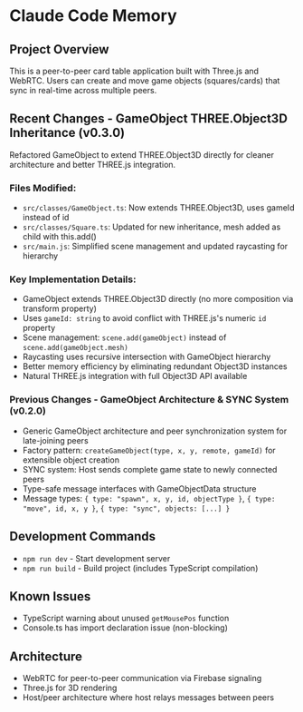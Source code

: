 # Claude Code Memory

## Project Overview
This is a peer-to-peer card table application built with Three.js and WebRTC. Users can create and move game objects (squares/cards) that sync in real-time across multiple peers.

## Recent Changes - GameObject THREE.Object3D Inheritance (v0.3.0)
Refactored GameObject to extend THREE.Object3D directly for cleaner architecture and better THREE.js integration.

### Files Modified:
- `src/classes/GameObject.ts`: Now extends THREE.Object3D, uses gameId instead of id
- `src/classes/Square.ts`: Updated for new inheritance, mesh added as child with this.add()
- `src/main.js`: Simplified scene management and updated raycasting for hierarchy

### Key Implementation Details:
- GameObject extends THREE.Object3D directly (no more composition via transform property)
- Uses `gameId: string` to avoid conflict with THREE.js's numeric `id` property
- Scene management: `scene.add(gameObject)` instead of `scene.add(gameObject.mesh)`
- Raycasting uses recursive intersection with GameObject hierarchy
- Better memory efficiency by eliminating redundant Object3D instances
- Natural THREE.js integration with full Object3D API available

### Previous Changes - GameObject Architecture & SYNC System (v0.2.0)
- Generic GameObject architecture and peer synchronization system for late-joining peers
- Factory pattern: `createGameObject(type, x, y, remote, gameId)` for extensible object creation
- SYNC system: Host sends complete game state to newly connected peers
- Type-safe message interfaces with GameObjectData structure
- Message types: `{ type: "spawn", x, y, id, objectType }`, `{ type: "move", id, x, y }`, `{ type: "sync", objects: [...] }`

## Development Commands
- `npm run dev` - Start development server
- `npm run build` - Build project (includes TypeScript compilation)

## Known Issues
- TypeScript warning about unused `getMousePos` function
- Console.ts has import declaration issue (non-blocking)

## Architecture
- WebRTC for peer-to-peer communication via Firebase signaling
- Three.js for 3D rendering
- Host/peer architecture where host relays messages between peers